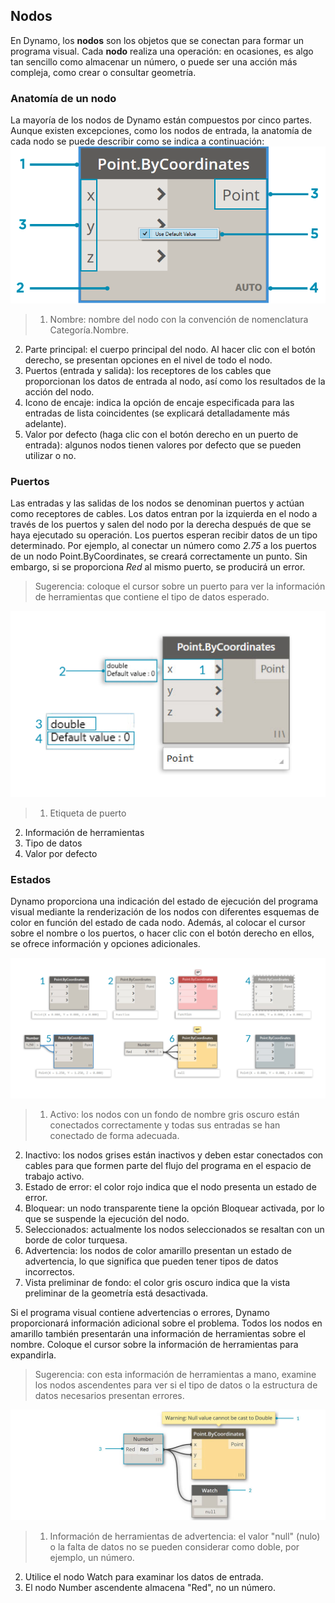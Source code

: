 

## Nodos

En Dynamo, los **nodos** son los objetos que se conectan para formar un programa visual. Cada **nodo** realiza una operación: en ocasiones, es algo tan sencillo como almacenar un número, o puede ser una acción más compleja, como crear o consultar geometría.

### Anatomía de un nodo

La mayoría de los nodos de Dynamo están compuestos por cinco partes. Aunque existen excepciones, como los nodos de entrada, la anatomía de cada nodo se puede describir como se indica a continuación: ![Desglose del nodo Point.ByCoordinates](images/3-1/00-AnatomyOfANode.png)

> 1. Nombre: nombre del nodo con la convención de nomenclatura Categoría.Nombre.
2. Parte principal: el cuerpo principal del nodo. Al hacer clic con el botón derecho, se presentan opciones en el nivel de todo el nodo.
3. Puertos (entrada y salida): los receptores de los cables que proporcionan los datos de entrada al nodo, así como los resultados de la acción del nodo.
4. Icono de encaje: indica la opción de encaje especificada para las entradas de lista coincidentes (se explicará detalladamente más adelante).
5. Valor por defecto (haga clic con el botón derecho en un puerto de entrada): algunos nodos tienen valores por defecto que se pueden utilizar o no.

### Puertos

Las entradas y las salidas de los nodos se denominan puertos y actúan como receptores de cables. Los datos entran por la izquierda en el nodo a través de los puertos y salen del nodo por la derecha después de que se haya ejecutado su operación. Los puertos esperan recibir datos de un tipo determinado. Por ejemplo, al conectar un número como *2.75* a los puertos de un nodo Point.ByCoordinates, se creará correctamente un punto. Sin embargo, si se proporciona *Red* al mismo puerto, se producirá un error.

> Sugerencia: coloque el cursor sobre un puerto para ver la información de herramientas que contiene el tipo de datos esperado.

![Etiquetas de puerto: Point.ByCoordinates](images/3-1/01-Ports.png)

> 1. Etiqueta de puerto
2. Información de herramientas
3. Tipo de datos
4. Valor por defecto

### Estados

Dynamo proporciona una indicación del estado de ejecución del programa visual mediante la renderización de los nodos con diferentes esquemas de color en función del estado de cada nodo. Además, al colocar el cursor sobre el nombre o los puertos, o hacer clic con el botón derecho en ellos, se ofrece información y opciones adicionales.

![Estados](images/3-1/02-States2.png)

> 1. Activo: los nodos con un fondo de nombre gris oscuro están conectados correctamente y todas sus entradas se han conectado de forma adecuada.
2. Inactivo: los nodos grises están inactivos y deben estar conectados con cables para que formen parte del flujo del programa en el espacio de trabajo activo.
3. Estado de error: el color rojo indica que el nodo presenta un estado de error.
4. Bloquear: un nodo transparente tiene la opción Bloquear activada, por lo que se suspende la ejecución del nodo.
5. Seleccionados: actualmente los nodos seleccionados se resaltan con un borde de color turquesa.
6. Advertencia: los nodos de color amarillo presentan un estado de advertencia, lo que significa que pueden tener tipos de datos incorrectos.
7. Vista preliminar de fondo: el color gris oscuro indica que la vista preliminar de la geometría está desactivada.

Si el programa visual contiene advertencias o errores, Dynamo proporcionará información adicional sobre el problema. Todos los nodos en amarillo también presentarán una información de herramientas sobre el nombre. Coloque el cursor sobre la información de herramientas para expandirla.

> Sugerencia: con esta información de herramientas a mano, examine los nodos ascendentes para ver si el tipo de datos o la estructura de datos necesarios presentan errores.

![Información de herramientas de errores del nodo](images/3-1/03-WarningTooltip.jpg)

> 1. Información de herramientas de advertencia: el valor "null" (nulo) o la falta de datos no se pueden considerar como doble, por ejemplo, un número.
2. Utilice el nodo Watch para examinar los datos de entrada.
3. El nodo Number ascendente almacena "Red", no un número.

